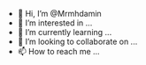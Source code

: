 - 👋 Hi, I’m @Mrmhdamin
- 👀 I’m interested in ...
- 🌱 I’m currently learning ...
- 💞️ I’m looking to collaborate on ...
- 📫 How to reach me ...

<!---
Mrmhdamin/Mrmhdamin is a ✨ special ✨ repository because its `README.md` (this file) appears on your GitHub profile.
You can click the Preview link to take a look at your changes.
--->
